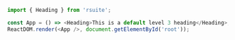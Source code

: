 <!--start-code-->

```js
import { Heading } from 'rsuite';

const App = () => <Heading>This is a default level 3 heading</Heading>;
ReactDOM.render(<App />, document.getElementById('root'));
```

<!--end-code-->
